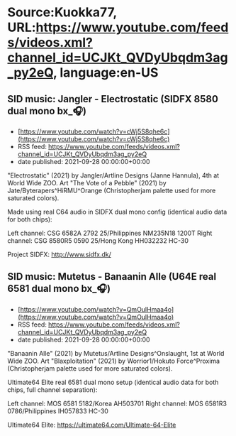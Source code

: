 # Source:Kuokka77, URL:https://www.youtube.com/feeds/videos.xml?channel_id=UCJKt_QVDyUbqdm3ag_py2eQ, language:en-US

## SID music: Jangler - Electrostatic (SIDFX 8580 dual mono bx_🎧)
 - [https://www.youtube.com/watch?v=cWj5S8qhe6c](https://www.youtube.com/watch?v=cWj5S8qhe6c)
 - RSS feed: https://www.youtube.com/feeds/videos.xml?channel_id=UCJKt_QVDyUbqdm3ag_py2eQ
 - date published: 2021-09-28 00:00:00+00:00

"Electrostatic" (2021) by Jangler/Artline Designs (Janne Hannula), 4th at World Wide ZOO. Art "The Vote of a Pebble" (2021) by Jate/Byterapers^HiRMU^Orange (Christopherjam palette used for more saturated colors).

Made using real C64 audio in SIDFX dual mono config (identical audio data for both chips):

Left channel: CSG 6582A 2792 25/Philippines NM235N18 1200T
Right channel: CSG 8580R5 0590 25/Hong Kong HH032232 HC-30

Project SIDFX:
http://www.sidfx.dk/

## SID music: Mutetus - Banaanin Alle (U64E real 6581 dual mono bx_🎧)
 - [https://www.youtube.com/watch?v=QmOulHmaa4o](https://www.youtube.com/watch?v=QmOulHmaa4o)
 - RSS feed: https://www.youtube.com/feeds/videos.xml?channel_id=UCJKt_QVDyUbqdm3ag_py2eQ
 - date published: 2021-09-28 00:00:00+00:00

"Banaanin Alle" (2021) by Mutetus/Artline Designs^Onslaught, 1st at World Wide ZOO. Art "Blaxploitation" (2021) by Worrior1/Hokuto Force^Proxima (Christopherjam palette used for more saturated colors).

Ultimate64 Elite real 6581 dual mono setup (identical audio data for both chips, full channel separation):

Left channel: MOS 6581 5182/Korea AH503701
Right channel: MOS 6581R3 0786/Philippines IH057833 HC-30

Ultimate64 Elite:
https://ultimate64.com/Ultimate-64-Elite

